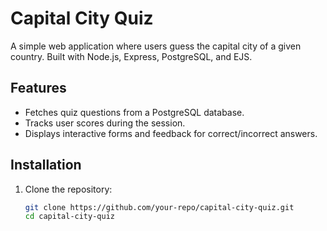 # Capital City Quiz

A simple web application where users guess the capital city of a given country. Built with Node.js, Express, PostgreSQL, and EJS.

## Features
- Fetches quiz questions from a PostgreSQL database.
- Tracks user scores during the session.
- Displays interactive forms and feedback for correct/incorrect answers.

## Installation

1. Clone the repository:
   ```bash
   git clone https://github.com/your-repo/capital-city-quiz.git
   cd capital-city-quiz
